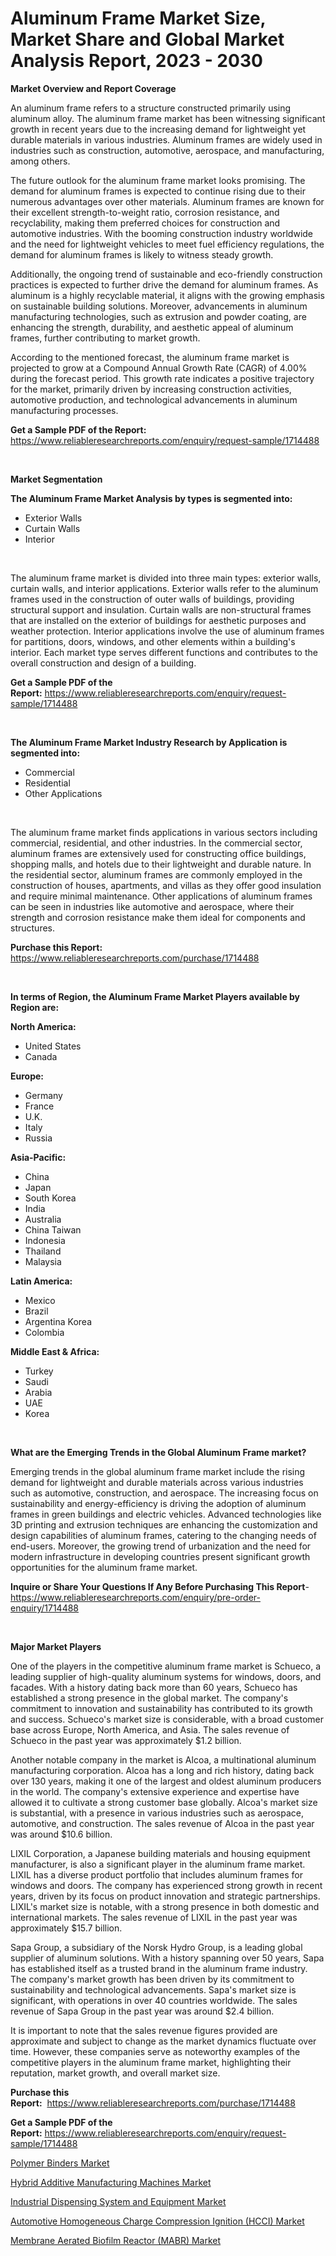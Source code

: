 <p><h1>Aluminum Frame Market Size, Market Share and Global Market Analysis Report, 2023 - 2030</h1></p><p><strong>Market Overview and Report Coverage</strong></p>
<p><p>An aluminum frame refers to a structure constructed primarily using aluminum alloy. The aluminum frame market has been witnessing significant growth in recent years due to the increasing demand for lightweight yet durable materials in various industries. Aluminum frames are widely used in industries such as construction, automotive, aerospace, and manufacturing, among others.</p><p>The future outlook for the aluminum frame market looks promising. The demand for aluminum frames is expected to continue rising due to their numerous advantages over other materials. Aluminum frames are known for their excellent strength-to-weight ratio, corrosion resistance, and recyclability, making them preferred choices for construction and automotive industries. With the booming construction industry worldwide and the need for lightweight vehicles to meet fuel efficiency regulations, the demand for aluminum frames is likely to witness steady growth.</p><p>Additionally, the ongoing trend of sustainable and eco-friendly construction practices is expected to further drive the demand for aluminum frames. As aluminum is a highly recyclable material, it aligns with the growing emphasis on sustainable building solutions. Moreover, advancements in aluminum manufacturing technologies, such as extrusion and powder coating, are enhancing the strength, durability, and aesthetic appeal of aluminum frames, further contributing to market growth.</p><p>According to the mentioned forecast, the aluminum frame market is projected to grow at a Compound Annual Growth Rate (CAGR) of 4.00% during the forecast period. This growth rate indicates a positive trajectory for the market, primarily driven by increasing construction activities, automotive production, and technological advancements in aluminum manufacturing processes.</p></p>
<p><strong>Get a Sample PDF of the Report:</strong> <a href="https://www.reliableresearchreports.com/enquiry/request-sample/1714488">https://www.reliableresearchreports.com/enquiry/request-sample/1714488</a></p>
<p>&nbsp;</p>
<p><strong>Market Segmentation</strong></p>
<p><strong>The Aluminum Frame Market Analysis by types is segmented into:</strong></p>
<p><ul><li>Exterior Walls</li><li>Curtain Walls</li><li>Interior</li></ul></p>
<p>&nbsp;</p>
<p><p>The aluminum frame market is divided into three main types: exterior walls, curtain walls, and interior applications. Exterior walls refer to the aluminum frames used in the construction of outer walls of buildings, providing structural support and insulation. Curtain walls are non-structural frames that are installed on the exterior of buildings for aesthetic purposes and weather protection. Interior applications involve the use of aluminum frames for partitions, doors, windows, and other elements within a building's interior. Each market type serves different functions and contributes to the overall construction and design of a building.</p></p>
<p><strong>Get a Sample PDF of the Report:</strong>&nbsp;<a href="https://www.reliableresearchreports.com/enquiry/request-sample/1714488">https://www.reliableresearchreports.com/enquiry/request-sample/1714488</a></p>
<p>&nbsp;</p>
<p><strong>The Aluminum Frame Market Industry Research by Application is segmented into:</strong></p>
<p><ul><li>Commercial</li><li>Residential</li><li>Other Applications</li></ul></p>
<p>&nbsp;</p>
<p><p>The aluminum frame market finds applications in various sectors including commercial, residential, and other industries. In the commercial sector, aluminum frames are extensively used for constructing office buildings, shopping malls, and hotels due to their lightweight and durable nature. In the residential sector, aluminum frames are commonly employed in the construction of houses, apartments, and villas as they offer good insulation and require minimal maintenance. Other applications of aluminum frames can be seen in industries like automotive and aerospace, where their strength and corrosion resistance make them ideal for components and structures.</p></p>
<p><strong>Purchase this Report:</strong>&nbsp; <a href="https://www.reliableresearchreports.com/purchase/1714488">https://www.reliableresearchreports.com/purchase/1714488</a></p>
<p>&nbsp;</p>
<p><strong>In terms of Region, the Aluminum Frame Market Players available by Region are:</strong></p>
<p>
    <p> <strong> North America: </strong>
        <ul>
            <li>United States</li>
            <li>Canada</li>
        </ul>
        </p> 
    <p> <strong> Europe: </strong>
        <ul>
            <li>Germany</li>
            <li>France</li>
            <li>U.K.</li>
            <li>Italy</li>
            <li>Russia</li>
        </ul>
        </p> 
    <p> <strong> Asia-Pacific: </strong>
        <ul>
            <li>China</li>
            <li>Japan</li>
            <li>South Korea</li>
            <li>India</li>
            <li>Australia</li>
            <li>China Taiwan</li>
            <li>Indonesia</li>
            <li>Thailand</li>
            <li>Malaysia</li>
        </ul>
        </p> 
    <p> <strong> Latin America: </strong>
        <ul>
            <li>Mexico</li>
            <li>Brazil</li>
            <li>Argentina Korea</li>
            <li>Colombia</li>
        </ul>
        </p> 
    <p> <strong> Middle East & Africa: </strong>
        <ul>
            <li>Turkey</li>
            <li>Saudi</li>
            <li>Arabia</li>
            <li>UAE</li>
            <li>Korea</li>
        </ul>
    </p>
    </p>
<p>&nbsp;</p>
<p><strong>What are the Emerging Trends in the Global Aluminum Frame market?</strong></p>
<p><p>Emerging trends in the global aluminum frame market include the rising demand for lightweight and durable materials across various industries such as automotive, construction, and aerospace. The increasing focus on sustainability and energy-efficiency is driving the adoption of aluminum frames in green buildings and electric vehicles. Advanced technologies like 3D printing and extrusion techniques are enhancing the customization and design capabilities of aluminum frames, catering to the changing needs of end-users. Moreover, the growing trend of urbanization and the need for modern infrastructure in developing countries present significant growth opportunities for the aluminum frame market.</p></p>
<p><strong>Inquire or Share Your Questions If Any Before Purchasing This Report</strong>- <a href="https://www.reliableresearchreports.com/enquiry/pre-order-enquiry/1714488">https://www.reliableresearchreports.com/enquiry/pre-order-enquiry/1714488</a></p>
<p>&nbsp;</p>
<p><strong>Major Market Players</strong></p>
<p><p>One of the players in the competitive aluminum frame market is Schueco, a leading supplier of high-quality aluminum systems for windows, doors, and facades. With a history dating back more than 60 years, Schueco has established a strong presence in the global market. The company's commitment to innovation and sustainability has contributed to its growth and success. Schueco's market size is considerable, with a broad customer base across Europe, North America, and Asia. The sales revenue of Schueco in the past year was approximately $1.2 billion.</p><p>Another notable company in the market is Alcoa, a multinational aluminum manufacturing corporation. Alcoa has a long and rich history, dating back over 130 years, making it one of the largest and oldest aluminum producers in the world. The company's extensive experience and expertise have allowed it to cultivate a strong customer base globally. Alcoa's market size is substantial, with a presence in various industries such as aerospace, automotive, and construction. The sales revenue of Alcoa in the past year was around $10.6 billion.</p><p>LIXIL Corporation, a Japanese building materials and housing equipment manufacturer, is also a significant player in the aluminum frame market. LIXIL has a diverse product portfolio that includes aluminum frames for windows and doors. The company has experienced strong growth in recent years, driven by its focus on product innovation and strategic partnerships. LIXIL's market size is notable, with a strong presence in both domestic and international markets. The sales revenue of LIXIL in the past year was approximately $15.7 billion.</p><p>Sapa Group, a subsidiary of the Norsk Hydro Group, is a leading global supplier of aluminum solutions. With a history spanning over 50 years, Sapa has established itself as a trusted brand in the aluminum frame industry. The company's market growth has been driven by its commitment to sustainability and technological advancements. Sapa's market size is significant, with operations in over 40 countries worldwide. The sales revenue of Sapa Group in the past year was around $2.4 billion.</p><p>It is important to note that the sales revenue figures provided are approximate and subject to change as the market dynamics fluctuate over time. However, these companies serve as noteworthy examples of the competitive players in the aluminum frame market, highlighting their reputation, market growth, and overall market size.</p></p>
<p><strong>Purchase this Report:</strong>&nbsp;&nbsp;<a href="https://www.reliableresearchreports.com/purchase/1714488">https://www.reliableresearchreports.com/purchase/1714488</a></p>
<p></p>
<p><strong>Get a Sample PDF of the Report:</strong>&nbsp;<a href="https://www.reliableresearchreports.com/enquiry/request-sample/1714488">https://www.reliableresearchreports.com/enquiry/request-sample/1714488</a></p>
<p><p><a href="https://github.com/rahu1506/Market-Research-Report-List-1/blob/main/polymer-binders-market.md">Polymer Binders Market</a></p><p><a href="https://medium.com/@bethhermann2023/hybrid-additive-manufacturing-machines-market-comprehensive-assessment-by-type-application-and-eb74c03103e7">Hybrid Additive Manufacturing Machines Market</a></p><p><a href="https://medium.com/@rosaleekoss/industrial-dispensing-system-and-equipment-market-focuses-on-market-share-size-and-projected-b0a16029d7c4">Industrial Dispensing System and Equipment Market</a></p><p><a href="https://www.linkedin.com/pulse/automotive-homogeneous-charge-compression-ignition-hcci-a4zre/">Automotive Homogeneous Charge Compression Ignition (HCCI) Market</a></p><p><a href="https://www.linkedin.com/pulse/decoding-membrane-aerated-biofilm-reactor-mabr-market-deep-logre/">Membrane Aerated Biofilm Reactor (MABR) Market</a></p></p>